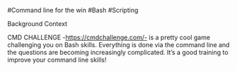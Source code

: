 #Command line for the win
#Bash	#Scripting

Background Context

CMD CHALLENGE -https://cmdchallenge.com/- is a pretty cool game challenging you on Bash skills. Everything is done via the command line and the questions are becoming increasingly complicated. It’s a good training to improve your command line skills!
